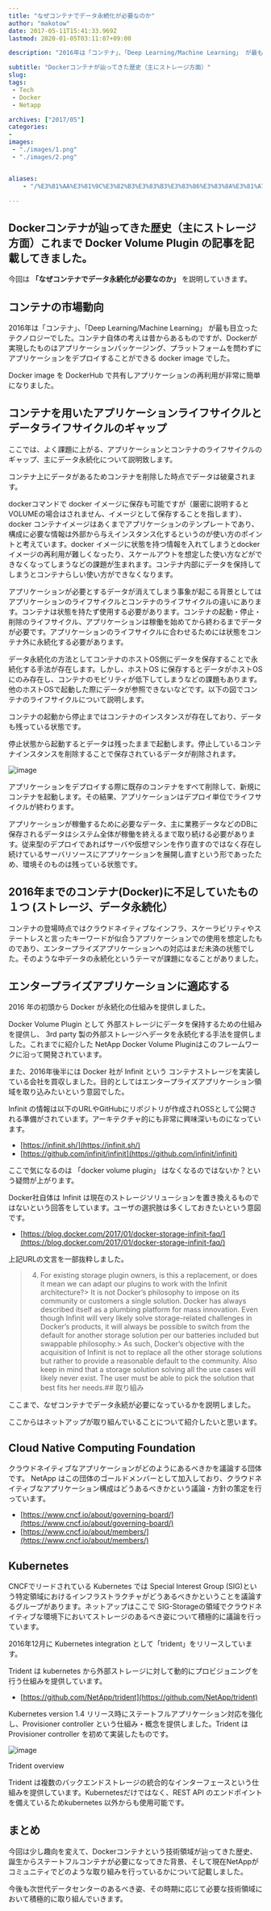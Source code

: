 ```yaml
---
title: "なぜコンテナでデータ永続化が必要なのか"
author: "makotow"
date: 2017-05-11T15:41:33.969Z
lastmod: 2020-01-05T03:11:07+09:00

description: "2016年は「コンテナ」、「Deep Learning/Machine Learning」 が最も目立ったテクノロジーでした。コンテナ自体の考えは昔からあるものですが、Dockerが実現したものはアプリケーションパッケージング、プラットフォームを問わずにアプリケーションをデプロイすることができる docker image でした。"

subtitle: "Dockerコンテナが辿ってきた歴史（主にストレージ方面）"
slug: 
tags:
 - Tech
 - Docker
 - Netapp

archives: ["2017/05"]
categories:
-
images:
 - "./images/1.png"
 - "./images/2.png"


aliases:
    - "/%E3%81%AA%E3%81%9C%E3%82%B3%E3%83%B3%E3%83%86%E3%83%8A%E3%81%A7%E3%83%87%E3%83%BC%E3%82%BF%E6%B0%B8%E7%B6%9A%E5%8C%96%E3%81%8C%E5%BF%85%E8%A6%81%E3%81%AA%E3%81%AE%E3%81%8B-2c2839580f9b"

---
```


## Dockerコンテナが辿ってきた歴史（主にストレージ方面）これまで Docker Volume Plugin の記事を記載してきました。

今回は **「なぜコンテナでデータ永続化が必要なのか」** を説明していきます。

## コンテナの市場動向

2016年は「コンテナ」、「Deep Learning/Machine Learning」 が最も目立ったテクノロジーでした。コンテナ自体の考えは昔からあるものですが、Dockerが実現したものはアプリケーションパッケージング、プラットフォームを問わずにアプリケーションをデプロイすることができる docker image でした。

Docker image を DockerHub で共有しアプリケーションの再利用が非常に簡単になりました。

## コンテナを用いたアプリケーションライフサイクルとデータライフサイクルのギャップ

ここでは、よく課題に上がる、アプリケーションとコンテナのライフサイクルのギャップ、主にデータ永続化について説明致します。

コンテナ上にデータがあるためコンテナを削除した時点でデータは破棄されます。

dockerコマンドで docker イメージに保存も可能ですが（厳密に説明するとVOLUMEの場合はされません、イメージとして保存することを指します）、docker コンテナイメージはあくまでアプリケーションのテンプレートであり、構成に必要な情報は外部から与えインスタンス化するというのが使い方のポイントと考えています。docker イメージに状態を持つ情報を入れてしまうとdocker イメージの再利用が難しくなったり、スケールアウトを想定した使い方などができなくなってしまうなどの課題が生まれます。コンテナ内部にデータを保持してしまうとコンテナらしい使い方ができなくなります。

アプリケーションが必要とするデータが消えてしまう事象が起こる背景としてはアプリケーションのライフサイクルとコンテナのライフサイクルの違いにあります。コンテナは状態を持たず使用する必要があります。コンテナの起動・停止・削除のライフサイクル、アプリケーションは稼働を始めてから終わるまでデータが必要です。アプリケーションのライフサイクルに合わせるためには状態をコンテナ外に永続化する必要があります。

データ永続化の方法としてコンテナのホストOS側にデータを保存することで永続化する手法が存在します。しかし、ホストOS に保存するとデータがホストOSにのみ存在し、コンテナのモビリティが低下してしまうなどの課題もあります。他のホストOSで起動した際にデータが参照できないなどです。以下の図でコンテナのライフサイクルについて説明します。

コンテナの起動から停止まではコンテナのインスタンスが存在しており、データも残っている状態です。

停止状態から起動するとデータは残ったままで起動します。停止しているコンテナインスタンスを削除することで保存されているデータが削除されます。


![image](./images/1.png#layoutTextWidth)



アプリケーションをデプロイする際に既存のコンテナをすべて削除して、新規にコンテナを起動します。その結果、アプリケーションはデプロイ単位でライフサイクルが終わります。

アプリケーションが稼働するために必要なデータ、主に業務データなどのDBに保存されるデータはシステム全体が稼働を終えるまで取り続ける必要があります。従来型のデプロイであればサーバや仮想マシンを作り直すのではなく存在し続けているサーバリソースにアプリケーションを展開し直すという形であったため、環境そのものは残っている状態です。

## 2016年までのコンテナ(Docker)に不足していたもの１つ (ストレージ、データ永続化）

コンテナの登場時点ではクラウドネイティブなインフラ、スケーラビリティやステートレスと言ったキーワードが似合うアプリケーションでの使用を想定したものであり、エンタープライズアプリケーションへの対応はまだ未済の状態でした。そのような中データの永続化というテーマが課題になることがありました。

## エンタープライズアプリケーションに適応する

2016 年の初頭から Docker が永続化の仕組みを提供しました。

Docker Volume Plugin として 外部ストレージにデータを保持するための仕組みを提供し、 3rd party 製の外部ストレージへデータを永続化する手法を提供しました。これまでに紹介した NetApp Docker Volume Pluginはこのフレームワークに沿って開発されています。

また、2016年後半には Docker 社が Infinit という コンテナストレージを実装している会社を買収しました。目的としてはエンタープライズアプリケーション領域を取り込みたいという意図でした。

Infinit の情報は以下のURLやGitHubにリポジトリが作成されOSSとして公開される準備がされています。アーキテクチャ的にも非常に興味深いものになっています。

*   [https://infinit.sh/](https://infinit.sh/)
*   [https://github.com/infinit/infinit](https://github.com/infinit/infinit)

ここで気になるのは 「docker volume plugin」 はなくなるのではないか？という疑問が上がります。

Docker社自体は Infinit は現在のストレージソリューションを置き換えるものではないという回答をしています。ユーザの選択肢は多くしておきたいという意図です。

*   [https://blog.docker.com/2017/01/docker-storage-infinit-faq/](https://blog.docker.com/2017/01/docker-storage-infinit-faq/)

上記URLの文言を一部抜粋しました。
> 4. For existing storage plugin owners, is this a replacement, or does it mean we can adapt our plugins to work with the Infinit architecture?> It is not Docker’s philosophy to impose on its community or customers a single solution. Docker has always described itself as a plumbing platform for mass innovation. Even though Infinit will very likely solve storage-related challenges in Docker’s products, it will always be possible to switch from the default for another storage solution per our batteries included but swappable philosophy.> As such, Docker’s objective with the acquisition of Infinit is not to replace all the other storage solutions but rather to provide a reasonable default to the community. Also keep in mind that a storage solution solving all the use cases will likely never exist. The user must be able to pick the solution that best fits her needs.## 取り組み

ここまで、なぜコンテナでデータ永続が必要になっているかを説明しました。

ここからはネットアップが取り組んでいることについて紹介したいと思います。

## Cloud Native Computing Foundation

クラウドネイティブなアプリケーションがどのようにあるべきかを議論する団体です。 NetApp はこの団体のゴールドメンバーとして加入しており、クラウドネイティブなアプリケーション構成はどうあるべきかという議論・方針の策定を行っています。

*   [https://www.cncf.io/about/governing-board/](https://www.cncf.io/about/governing-board/)
*   [https://www.cncf.io/about/members/](https://www.cncf.io/about/members/)

## Kubernetes

CNCFでリードされている Kubernetes では Special Interest Group (SIG)という特定領域におけるインフラストラクチャがどうあるべきかということを議論するグループがあります。ネットアップはここで SIG-Storageの領域でクラウドネイティブな環境下においてストレージのあるべき姿について積極的に議論を行っています。

2016年12月に Kubernetes integration として「trident」をリリースしています。

Trident は kubernetes から外部ストレージに対して動的にプロビジョニングを行う仕組みを提供しています。

*   [https://github.com/NetApp/trident](https://github.com/NetApp/trident)

Kubernetes version 1.4 リリース時にステートフルアプリケーション対応を強化し、Provisioner controller という仕組み・概念を提供しました。Trident は Provisioner controller を初めて実装したものです。


![image](./images/2.png#layoutTextWidth)

Trident overview



Trident は複数のバックエンドストレージの統合的なインターフェースという仕組みを提供しています。Kubernetesだけではなく、REST API のエンドポイントを備えているためkubernetes 以外からも使用可能です。

## まとめ

今回は少し趣向を変えて、Dockerコンテナという技術領域が辿ってきた歴史、誕生からステートフルコンテナが必要になってきた背景、そして現在NetAppがコミュニティでどのような取り組みを行っているかについて記載しました。

今後も次世代データセンターのあるべき姿、その時期に応じて必要な技術領域において積極的に取り組んでいきます。
